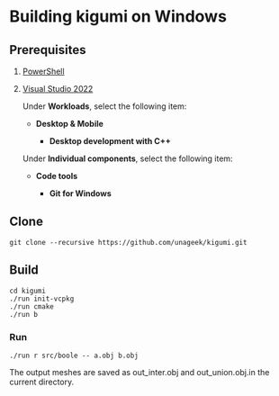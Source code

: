 # Building kigumi on Windows

## Prerequisites

1. [PowerShell](https://apps.microsoft.com/store/detail/powershell/9MZ1SNWT0N5D)

1. [Visual Studio 2022](https://visualstudio.microsoft.com/)

   Under **Workloads**, select the following item:

   - **Desktop & Mobile**

     - **Desktop development with C++**

   Under **Individual components**, select the following item:

   - **Code tools**

     - **Git for Windows**

## Clone

```
git clone --recursive https://github.com/unageek/kigumi.git
```

## Build

```
cd kigumi
./run init-vcpkg
./run cmake
./run b
```

### Run

```
./run r src/boole -- a.obj b.obj
```

The output meshes are saved as out_inter.obj and out_union.obj.in the current directory.
